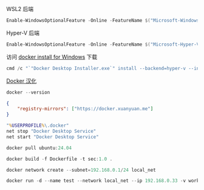 WSL2 后端
```powershell
Enable-WindowsOptionalFeature -Online -FeatureName $("Microsoft-Windows-Subsystem-Linux","VirtualMachinePlatform","Containers")
```


Hyper-V 后端
```powershell
Enable-WindowsOptionalFeature -Online -FeatureName $("Microsoft-Hyper-V","Microsoft-Windows-Subsystem-Linux","VirtualMachinePlatform","Containers") -All
```

访问 [docker install for Windows](https://docs.docker.com/desktop/setup/install/windows-install/) 下载

```powershell
cmd /c "`"Docker Desktop Installer.exe`" install --backend=hyper-v --installation-dir=`"D:\Program Files\Docker\Docker`" --hyper-v-default-data-root=`"D:\ProgramData\DockerDesktop\vm-data`""
```

[Docker 汉化](https://github.com/asxez/DockerDesktop-CN)

```powershell
docker --version
```

```json
{
    "registry-mirrors": ["https://docker.xuanyuan.me"]
}
```

```cmd
"%USERPROFILE%\.docker"
net stop "Docker Desktop Service"
net start "Docker Desktop Service"
```

```powershell
docker pull ubuntu:24.04
```
```powershell
docker build -f Dockerfile -t sec:1.0 .
```


```powershell
docker network create --subnet=192.168.0.1/24 local_net

docker run -d --name test --network local_net --ip 192.168.0.33 -v workspace:/root/workspace -p 8080:8080 -it sec:1.0 /bin/bash

```







